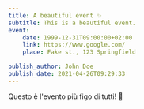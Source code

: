 ```yaml
---
title: A beautiful event ✨
subtitle: This is a beautiful event.
event:
    date: 1999-12-31T09:00:00+02:00
    link: https://www.google.com/
    place: Fake st., 123 Springfield

publish_author: John Doe
publish_date: 2021-04-26T09:29:33
---
```


Questo è l'evento più figo di tutti! 🥰
